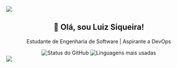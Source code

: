<img src="https://capsule-render.vercel.app/api?type=waving&color=00FA9A&height=120&section=header"/>

<h2 align="center">👋 Olá, sou Luiz Siqueira!</h2>
<p align="center">Estudante de Engenharia de Software | Aspirante a DevOps</p>

<div align="center">
  <img src="https://github-readme-stats.vercel.app/api?username=LuizzSiqueira&show_icons=true&theme=dark" alt="Status do GitHub" />
  <img src="https://github-readme-stats.vercel.app/api/top-langs/?username=LuizzSiqueira&layout=compact&theme=dark" alt="Linguagens mais usadas" />
</div>

<div align="center">
  <!-- Ícones de redes sociais, projetos em destaque, etc. -->
</div>

<img src="https://capsule-render.vercel.app/api?type=waving&color=00FA9A&height=120&section=footer"/>
